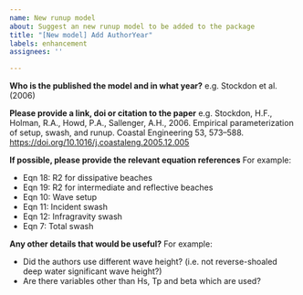 ```yaml
---
name: New runup model
about: Suggest an new runup model to be added to the package
title: "[New model] Add AuthorYear"
labels: enhancement
assignees: ''

---
```


**Who is the published the model and in what year?**
e.g. Stockdon et al. (2006)

**Please provide a link, doi or citation to the paper**
e.g. Stockdon, H.F., Holman, R.A., Howd, P.A., Sallenger, A.H., 2006. Empirical parameterization of setup, swash, and runup. Coastal Engineering 53, 573–588. https://doi.org/10.1016/j.coastaleng.2005.12.005

**If possible, please provide the relevant equation references**
For example:
  - Eqn 18: R2 for dissipative beaches
  - Eqn 19: R2 for intermediate and reflective beaches
  - Eqn 10: Wave setup
  - Eqn 11: Incident swash
  - Eqn 12: Infragravity swash
  - Eqn 7: Total swash

**Any other details that would be useful?**
For example:
  - Did the authors use different wave height? (i.e. not reverse-shoaled deep water significant wave height?)
  - Are there variables other than Hs, Tp and beta which are used?
